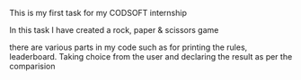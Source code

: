 This is my first task for my CODSOFT internship

In this task I have created a rock, paper & scissors game

there are various parts in my code such as for printing the rules, leaderboard. 
Taking choice from the user and declaring the result as per the comparision
